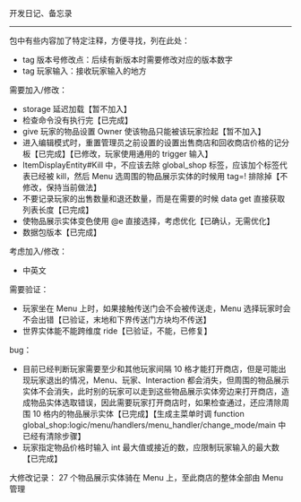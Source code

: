 开发日记、备忘录

---
包中有些内容加了特定注释，方便寻找，列在此处：
- tag 版本号修改点：后续有新版本时需要修改对应的版本数字
- tag 玩家输入：接收玩家输入的地方

需要加入/修改：
- storage 延迟加载【暂不加入】
- 检查命令没有执行完【已完成】
- give 玩家的物品设置 Owner 使该物品只能被该玩家捡起【暂不加入】
- 进入编辑模式时，重置管理员之前设置的设置出售商店和回收商店价格的记分板【已完成】【已修改，玩家使用通用的 trigger 输入】
- ItemDisplayEntity#Kill 中，不应该去除 global_shop 标签，应该加个标签代表已经被 kill，然后 Menu 选周围的物品展示实体的时候用 tag=! 排除掉【不修改，保持当前做法】
- 不要记录玩家的出售数量和退还数量，而是在需要的时候 data get 直接获取列表长度【已完成】
- 使物品展示实体变色使用 @e 直接选择，考虑优化【已确认，无需优化】
- 数据包版本【已完成】

考虑加入/修改：
- 中英文

需要验证：
- 玩家坐在 Menu 上时，如果接触传送门会不会被传送走，Menu 选择玩家时会不会出错【已验证，末地和下界传送门方块均不传送】
- 世界实体能不能跨维度 ride【已验证，不能，已修复】

bug：
- 目前已经判断玩家需要至少和其他玩家间隔 10 格才能打开商店，但是可能出现玩家退出的情况，Menu、玩家、Interaction 都会消失，但周围的物品展示实体不会消失，此时别的玩家可以走到这些物品展示实体旁边来打开商店，造成物品实体选取错误，因此需要玩家打开商店时，如果检查通过，还应清除周围 10 格内的物品展示实体【已完成】【生成主菜单时调 function global_shop:logic/menu/handlers/menu_handler/change_mode/main 中已经有清除步骤】
- 玩家指定物品价格时输入 int 最大值或接近的数，应限制玩家输入的最大数【已完成】

大修改记录：
27 个物品展示实体骑在 Menu 上，至此商店的整体全部由 Menu 管理
